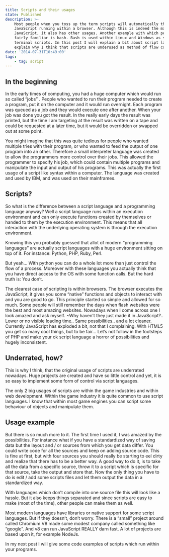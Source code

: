 ```yaml
---
title: Scripts and their usages
state: Published
description: >-
    Most people when you toss up the term scripts will automatically think of
    JavaScript running within a browser. Although this is indeed the mayor use of
    JavaScript, it also has other usages. Another example with which people are
    fairly familiar is bash. Bash is used within Linux and Windows as shell /
    terminal scripts. In this post I will explain a bit about script languages and
    explain why I think that scripts are underused as method of flow control.
date: '2014-07-31T10:49:00'
tags:
    - tag: script
---
```


## In the beginning

In the early times of computing, you had a huge computer which would run so called “jobs” . People who wanted to run their program needed to create a program, put it on the computer and it would run overnight. Each program was queued as a job and they would execute one after another. When your job was done you got the result. In the really early days the result was printed, but the time I am targeting at the result was written on a tape and could be requested at a later time, but it would be overridden or swapped out at some point.

You might imagine that this was quite tedious for people who wanted multiple tries with their program, or who wanted to feed the output of one program into an other. Therefore a small interpreter language was created to allow the programmers more control over their jobs. This allowed the programmer to specify his job, which could contain multiple programs and manipulate the input and output of his programs. This was actually the first usage of a script like syntax within a computer. The language was created and used by IBM, and was used on their mainframes.

## Scripts?

So what is the difference between a script language and a programming language anyway? Well a script language runs within an execution environment and can only execute functions created by themselves or handed to them by the execution environment. This means that all interaction with the underlying operating system is through the execution environment.

Knowing this you probably guessed that allot of modern “programming languages” are actually script languages with a huge environment sitting on top of it. For instance: Python, PHP, Ruby, Perl.

But yeah… With python you can do a whole lot more than just control the flow of a process. Moreover with these languages you actually think that you have direct access to the OS with some function calls. But the hard truth is: You don’t.

The clearest case of scripting is within browsers. The browser executes the JavaScript, it gives you some “native” functions and objects to interact with and you are good to go. This principle started so simple and allowed for so much. Some people will still remember the days when flash websites were the best and most amazing websites. Nowadays when I come across one I look amazed and ask myself. ~Why haven’t they just made it in JavaScript?.. Lower or no visible loading time.. Same possibilities.. and a lot cleaner. Currently JavaScript has exploded a bit, not that I complaining. With HTML5 you get so many cool things, but to be fair… Let’s not follow in the footsteps of PHP and make your ok script language a horror of possibilities and hugely inconsistent.

## Underrated, how?

This is why I think, that the original usage of scripts are underrated nowadays. Huge projects are created and have so little control and yet, it is so easy to implement some form of control via script languages.

The only 2 big usages of scripts are within the game industries and within web development. Within the game industry it is quite common to use script languages. I know that within most game engines you can script some behaviour of objects and manipulate them.

## Usage example

But there is so much more to it. The first time I used it, I was amazed by the possibilities. For instance what if you have a standardized way of saving data but the layout and / or sources from which you get data differ. You could write code for all the sources and keep on adding source code. This is fine at first, but with four sources you should really be starting to eel dirty and realize that there has to be a better way. A good way to do it, is to take all the data from a specific source, throw it to a script which is specific for that source, take the output and store that. Now the only thing you have to do is edit / add some scripts files and let them output the data in a standardized way.

With languages which don’t compile into one source file this will look like a hassle. But it also keeps things separated and since scripts are easy to make (most of the time), other people can make them as well.

Most modern languages have libraries or native support for some script languages. But if they doesn’t, don’t worry. There is a “small” project around called Chromium V8 made some modest company called something like “google”. And v8 can run JavaScript REALLY darn fast. A lot of projects are based upon it, for example NodeJs.

In my next post I will give some code examples of scripts which run within your programs.
